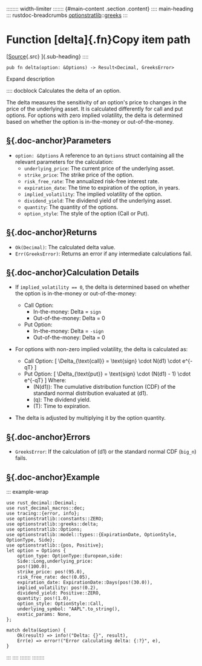 :::::::: width-limiter
::::::: {#main-content .section .content}
:::: main-heading
::: rustdoc-breadcrumbs
[optionstratlib](../index.html)::[greeks](index.html)
:::

# Function [delta]{.fn}Copy item path

[[Source](../../src/optionstratlib/greeks/equations.rs.html#320-406){.src}
]{.sub-heading}
::::

``` {.rust .item-decl}
pub fn delta(option: &Options) -> Result<Decimal, GreeksError>
```

Expand description

:::: docblock
Calculates the delta of an option.

The delta measures the sensitivity of an option's price to changes in
the price of the underlying asset. It is calculated differently for call
and put options. For options with zero implied volatility, the delta is
determined based on whether the option is in-the-money or
out-of-the-money.

## [§](#parameters){.doc-anchor}Parameters

- `option: &Options` A reference to an `Options` struct containing all
  the relevant parameters for the calculation:
  - `underlying_price`: The current price of the underlying asset.
  - `strike_price`: The strike price of the option.
  - `risk_free_rate`: The annualized risk-free interest rate.
  - `expiration_date`: The time to expiration of the option, in years.
  - `implied_volatility`: The implied volatility of the option.
  - `dividend_yield`: The dividend yield of the underlying asset.
  - `quantity`: The quantity of the options.
  - `option_style`: The style of the option (Call or Put).

## [§](#returns){.doc-anchor}Returns

- `Ok(Decimal)`: The calculated delta value.
- `Err(GreeksError)`: Returns an error if any intermediate calculations
  fail.

## [§](#calculation-details){.doc-anchor}Calculation Details

- If `implied_volatility == 0`, the delta is determined based on whether
  the option is in-the-money or out-of-the-money:

  - Call Option:
    - In-the-money: Delta = `sign`
    - Out-of-the-money: Delta = 0
  - Put Option:
    - In-the-money: Delta = `-sign`
    - Out-of-the-money: Delta = 0

- For options with non-zero implied volatility, the delta is calculated
  as:

  - Call Option: \[ \\Delta\_{\\text{call}} = \\text{sign} \\cdot N(d1)
    \\cdot e\^{-qT} \]
  - Put Option: \[ \\Delta\_{\\text{put}} = \\text{sign} \\cdot
    (N(d1) - 1) \\cdot e\^{-qT} \] Where:
    - (N(d1)): The cumulative distribution function (CDF) of the
      standard normal distribution evaluated at (d1).
    - (q): The dividend yield.
    - (T): Time to expiration.

- The delta is adjusted by multiplying it by the option quantity.

## [§](#errors){.doc-anchor}Errors

- `GreeksError`: If the calculation of (d1) or the standard normal CDF
  (`big_n`) fails.

## [§](#example){.doc-anchor}Example

::: example-wrap
``` {.rust .rust-example-rendered}
use rust_decimal::Decimal;
use rust_decimal_macros::dec;
use tracing::{error, info};
use optionstratlib::constants::ZERO;
use optionstratlib::greeks::delta;
use optionstratlib::Options;
use optionstratlib::model::types::{ExpirationDate, OptionStyle, OptionType, Side};
use optionstratlib::{pos, Positive};
let option = Options {
    option_type: OptionType::European,side:
    Side::Long,underlying_price:
    pos!(100.0),
    strike_price: pos!(95.0),
    risk_free_rate: dec!(0.05),
    expiration_date: ExpirationDate::Days(pos!(30.0)),
    implied_volatility: pos!(0.2),
    dividend_yield: Positive::ZERO,
    quantity: pos!(1.0),
    option_style: OptionStyle::Call,
    underlying_symbol: "AAPL".to_string(),
    exotic_params: None,
};

match delta(&option) {
    Ok(result) => info!("Delta: {}", result),
    Err(e) => error!("Error calculating delta: {:?}", e),
}
```
:::
::::
:::::::
::::::::
